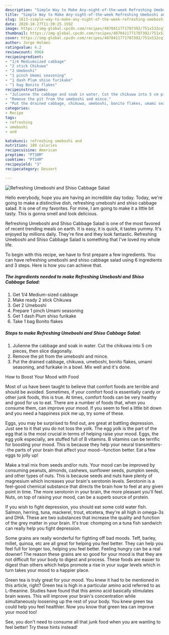```yaml
---
description: "Simple Way to Make Any-night-of-the-week Refreshing Umeboshi and Shiso Cabbage Salad"
title: "Simple Way to Make Any-night-of-the-week Refreshing Umeboshi and Shiso Cabbage Salad"
slug: 1613-simple-way-to-make-any-night-of-the-week-refreshing-umeboshi-and-shiso-cabbage-salad
date: 2020-10-27T11:39:25.159Z
image: https://img-global.cpcdn.com/recipes/4870411771707392/751x532cq70/refreshing-umeboshi-and-shiso-cabbage-salad-recipe-main-photo.jpg
thumbnail: https://img-global.cpcdn.com/recipes/4870411771707392/751x532cq70/refreshing-umeboshi-and-shiso-cabbage-salad-recipe-main-photo.jpg
cover: https://img-global.cpcdn.com/recipes/4870411771707392/751x532cq70/refreshing-umeboshi-and-shiso-cabbage-salad-recipe-main-photo.jpg
author: Jorge Holmes
ratingvalue: 4.2
reviewcount: 9964
recipeingredient:
- "1/4 Mediumsized cabbage"
- "2 stick Chikuwa"
- "2 Umeboshi"
- "1 pinch Umami seasoning"
- "1 dash Plum shiso furikake"
- "1 bag Bonito flakes"
recipeinstructions:
- "Julienne the cabbage and soak in water. Cut the chikuwa into 5 cm pieces, then slice diagonally."
- "Remove the pit from the umeboshi and mince."
- "Put the drained cabbage, chikuwa, umeboshi, bonito flakes, umami seasoning, and furikake in a bowl. Mix well and it&#39;s done."
categories:
- Recipe
tags:
- refreshing
- umeboshi
- and

katakunci: refreshing umeboshi and 
nutrition: 189 calories
recipecuisine: American
preptime: "PT30M"
cooktime: "PT34M"
recipeyield: "3"
recipecategory: Dessert

---
```



![Refreshing Umeboshi and Shiso Cabbage Salad](https://img-global.cpcdn.com/recipes/4870411771707392/751x532cq70/refreshing-umeboshi-and-shiso-cabbage-salad-recipe-main-photo.jpg)

Hello everybody, hope you are having an incredible day today. Today, we're going to make a distinctive dish, refreshing umeboshi and shiso cabbage salad. It is one of my favorites. For mine, I am going to make it a little bit tasty. This is gonna smell and look delicious.

Refreshing Umeboshi and Shiso Cabbage Salad is one of the most favored of recent trending meals on earth. It is easy, it is quick, it tastes yummy. It's enjoyed by millions daily. They're fine and they look fantastic. Refreshing Umeboshi and Shiso Cabbage Salad is something that I've loved my whole life.




To begin with this recipe, we have to first prepare a few ingredients. You can have refreshing umeboshi and shiso cabbage salad using 6 ingredients and 3 steps. Here is how you can achieve that.

<!--inarticleads1-->

##### The ingredients needed to make Refreshing Umeboshi and Shiso Cabbage Salad:

1. Get 1/4 Medium-sized cabbage
1. Make ready 2 stick Chikuwa
1. Get 2 Umeboshi
1. Prepare 1 pinch Umami seasoning
1. Get 1 dash Plum shiso furikake
1. Take 1 bag Bonito flakes




<!--inarticleads2-->

##### Steps to make Refreshing Umeboshi and Shiso Cabbage Salad:

1. Julienne the cabbage and soak in water. Cut the chikuwa into 5 cm pieces, then slice diagonally.
1. Remove the pit from the umeboshi and mince.
1. Put the drained cabbage, chikuwa, umeboshi, bonito flakes, umami seasoning, and furikake in a bowl. Mix well and it&#39;s done.




How to Boost Your Mood with Food


Most of us have been taught to believe that comfort foods are terrible and should be avoided. Sometimes, if your comfort food is essentially candy or other junk foods, this is true. At times, comfort foods can be very healthy and good for us to eat. There are a number of foods that, when you consume them, can improve your mood. If you seem to feel a little bit down and you need a happiness pick me up, try some of these.

Eggs, you may be surprised to find out, are great at battling depression. Just see to it that you do not toss the yolk. The egg yolk is the part of the egg that is the most crucial in terms of helping raise your mood. Eggs, the egg yolk especially, are stuffed full of B vitamins. B vitamins can be terrific for boosting your mood. This is because they help your neural transmitters--the parts of your brain that affect your mood--function better. Eat a few eggs to jolly up!

Make a trail mix from seeds and/or nuts. Your mood can be improved by consuming peanuts, almonds, cashews, sunflower seeds, pumpkin seeds, and other types of nuts. This is because seeds and nuts have plenty of magnesium which increases your brain's serotonin levels. Serotonin is a feel-good chemical substance that directs the brain how to feel at any given point in time. The more serotonin in your brain, the more pleasant you'll feel. Nuts, on top of raising your mood, can be a superb source of protein.

If you wish to fight depression, you should eat some cold water fish. Salmon, herring, tuna, mackerel, trout, etcetera, they're all high in omega-3s and DHA. These are two substances that increase the quality and function of the grey matter in your brain. It's true: chomping on a tuna fish sandwich can really help you fight depression. 

Some grains are really wonderful for fighting off bad moods. Teff, barley, millet, quinoa, etc are all great for helping you feel better. They can help you feel full for longer too, helping you feel better. Feeling hungry can be a real downer! The reason these grains are so good for your mood is that they are not difficult for your body to digest and process. These foods are easier to digest than others which helps promote a rise in your sugar levels which in turn takes your mood to a happier place.

Green tea is truly great for your mood. You knew it had to be mentioned in this article, right? Green tea is high in a particular amino acid referred to as L-theanine. Studies have found that this amino acid basically stimulates brain waves. This will improve your brain's concentration while simultaneously loosening up the rest of your body. You knew green tea could help you feel healthier. Now you know that green tea can improve your mood too!

See, you don't need to consume all that junk food when you are wanting to feel better! Try  these hints  instead!

